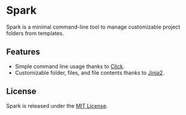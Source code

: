 # Spark
<!-- insert badges here -->
Spark is a minimal command-line tool to manage customizable project folders from templates.

## Features
* Simple command line usage thanks to [Click](https://click.palletsprojects.com).
* Customizable folder, files, and file contents thanks to [Jinja2](http://jinja.pocoo.org).

<!--
## Table of Contents
Optionally, include a table of contents in order to allow other people to quickly navigate especially long or detailed READMEs.
-->
<!--
## Installation
Installation is the next section in an effective README. Tell other users how to install your project locally. Optionally, include a gif to make the process even more clear for other people.
-->
<!--
## Usage
-->
<!--
## Contributing
For guidance on setting up a development environment and how to make a contribution to Spark, see the [contributing guidelines](https://github.com/binaryart/spark).
-->
<!--
## Credits
Include a section for credits in order to highlight and link to the authors of your project.
-->

## License
Spark is released under the [MIT License](https://opensource.org/licenses/MIT).
